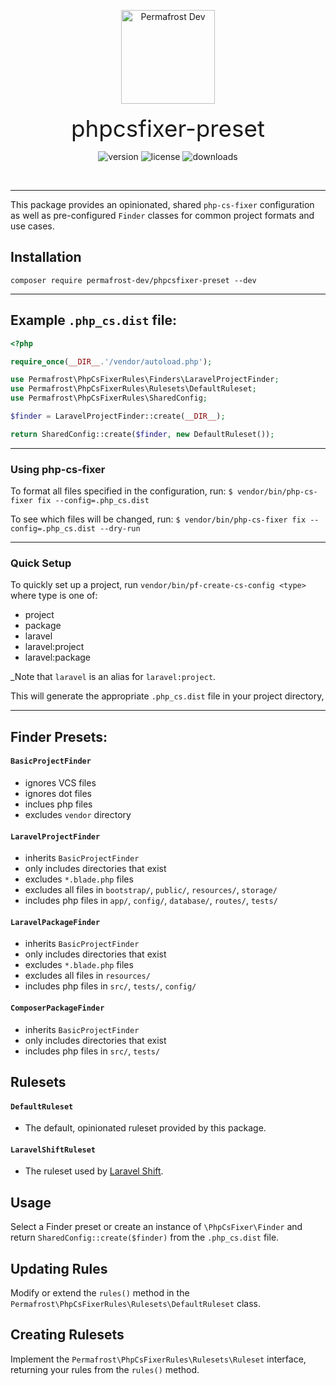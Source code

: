 <p align="center">
<img src="https://static.permafrost.dev/images/permafrost-logo-02.png" alt="Permafrost Dev" height="150" style="block">
<br><br>
<span style="font-size:2.3rem">phpcsfixer-preset</span>
</p>

<p align="center">
<img src="https://img.shields.io/packagist/v/permafrost-dev/phpcsfixer-preset" alt="version"/> <img src="https://img.shields.io/packagist/l/permafrost-dev/phpcsfixer-preset" alt="license"/> <img src="https://img.shields.io/packagist/dt/permafrost-dev/phpcsfixer-preset" alt="downloads"/>
</p>

<br>

---

This package provides an opinionated, shared `php-cs-fixer` configuration as well as pre-configured `Finder` classes for common project formats and use cases.

## Installation

`composer require permafrost-dev/phpcsfixer-preset --dev`

---

## Example `.php_cs.dist` file:

```php
<?php

require_once(__DIR__.'/vendor/autoload.php');

use Permafrost\PhpCsFixerRules\Finders\LaravelProjectFinder;
use Permafrost\PhpCsFixerRules\Rulesets\DefaultRuleset;
use Permafrost\PhpCsFixerRules\SharedConfig;

$finder = LaravelProjectFinder::create(__DIR__);

return SharedConfig::create($finder, new DefaultRuleset());
```
---

### Using php-cs-fixer

To format all files specified in the configuration, run:
`$ vendor/bin/php-cs-fixer fix --config=.php_cs.dist`

To see which files will be changed, run:
`$ vendor/bin/php-cs-fixer fix --config=.php_cs.dist --dry-run`

---

### Quick Setup

To quickly set up a project, run `vendor/bin/pf-create-cs-config <type>` where type is one of:
- project
- package
- laravel
- laravel:project
- laravel:package

_Note that `laravel` is an alias for `laravel:project`.

This will generate the appropriate `.php_cs.dist` file in your project directory,

---

## Finder Presets:

#### `BasicProjectFinder`
- ignores VCS files
- ignores dot files
- inclues php files
- excludes `vendor` directory

#### `LaravelProjectFinder`
- inherits `BasicProjectFinder`
- only includes directories that exist
- excludes `*.blade.php` files
- excludes all files in `bootstrap/`, `public/`, `resources/`, `storage/`
- includes php files in `app/`, `config/`, `database/`, `routes/`, `tests/`

#### `LaravelPackageFinder`
- inherits `BasicProjectFinder`
- only includes directories that exist
- excludes `*.blade.php` files
- excludes all files in `resources/`
- includes php files in `src/`, `tests/`, `config/`

#### `ComposerPackageFinder`
- inherits `BasicProjectFinder`
- only includes directories that exist
- includes php files in `src/`, `tests/`

## Rulesets

#### `DefaultRuleset`
- The default, opinionated ruleset provided by this package.

#### `LaravelShiftRuleset`
- The ruleset used by [Laravel Shift](https://laravelshift.com).

## Usage
Select a Finder preset or create an instance of `\PhpCsFixer\Finder` and return `SharedConfig::create($finder)` from the `.php_cs.dist` file.

## Updating Rules
Modify or extend the `rules()` method in the `Permafrost\PhpCsFixerRules\Rulesets\DefaultRuleset` class.

## Creating Rulesets
Implement the `Permafrost\PhpCsFixerRules\Rulesets\Ruleset` interface, returning your rules from the `rules()` method.
